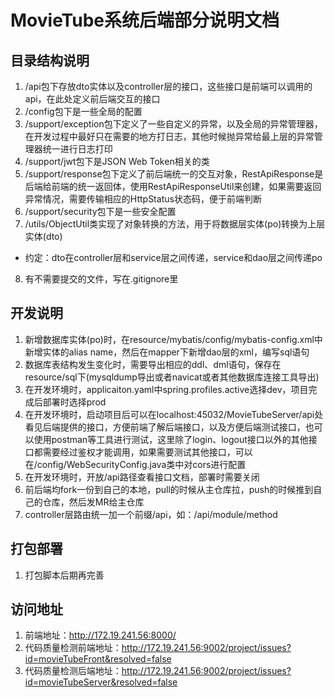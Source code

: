 # MovieTube系统后端部分说明文档 #

## 目录结构说明 ##
1. /api包下存放dto实体以及controller层的接口，这些接口是前端可以调用的api，在此处定义前后端交互的接口
2. /config包下是一些全局的配置
3. /support/exception包下定义了一些自定义的异常，以及全局的异常管理器，在开发过程中最好只在需要的地方打日志，其他时候抛异常给最上层的异常管理器统一进行日志打印
4. /support/jwt包下是JSON Web Token相关的类
5. /support/response包下定义了前后端统一的交互对象，RestApiResponse是后端给前端的统一返回体，使用RestApiResponseUtil来创建，如果需要返回异常情况，需要传输相应的HttpStatus状态码，便于前端判断
6. /support/security包下是一些安全配置
7. /utils/ObjectUtil类实现了对象转换的方法，用于将数据层实体(po)转换为上层实体(dto)
  + 约定：dto在controller层和service层之间传递，service和dao层之间传递po
8. 有不需要提交的文件，写在.gitignore里

## 开发说明 ##
1. 新增数据库实体(po)时，在resource/mybatis/config/mybatis-config.xml中新增实体的alias name，然后在mapper下新增dao层的xml，编写sql语句
2. 数据库表结构发生变化时，需要导出相应的ddl、dml语句，保存在resource/sql下(mysqldump导出或者navicat或者其他数据库连接工具导出)
3. 在开发环境时，applicaiton.yaml中spring.profiles.active选择dev，项目完成后部署时选择prod
4. 在开发环境时，启动项目后可以在localhost:45032/MovieTubeServer/api处看见后端提供的接口，方便前端了解后端接口，以及方便后端测试接口，也可以使用postman等工具进行测试，这里除了login、logout接口以外的其他接口都需要经过鉴权才能调用，如果需要测试其他接口，可以在/config/WebSecurityConfig.java类中对cors进行配置
5. 在开发环境时，开放/api路径查看接口文档，部署时需要关闭
6. 前后端均fork一份到自己的本地，pull的时候从主仓库拉，push的时候推到自己的仓库，然后发MR给主仓库
7. controller层路由统一加一个前缀/api，如：/api/module/method

## 打包部署 ##
1. 打包脚本后期再完善

## 访问地址 ##
1. 前端地址：http://172.19.241.56:8000/
2. 代码质量检测前端地址：http://172.19.241.56:9002/project/issues?id=movieTubeFront&resolved=false
3. 代码质量检测后端地址：http://172.19.241.56:9002/project/issues?id=movieTubeServer&resolved=false